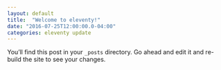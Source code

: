 ```yaml
---
layout: default
title:  "Welcome to eleventy!"
date: "2016-07-25T12:00:00.0-04:00"
categories: eleventy update
---
```

You’ll find this post in your `_posts` directory. Go ahead and edit it and re-build the site to see your changes.